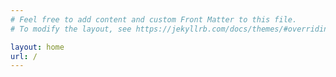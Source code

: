 ```yaml
---
# Feel free to add content and custom Front Matter to this file.
# To modify the layout, see https://jekyllrb.com/docs/themes/#overriding-theme-defaults

layout: home
url: /
---
```




